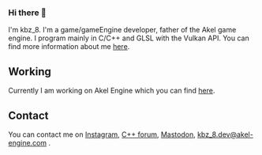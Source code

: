 ### Hi there 👋
I'm kbz_8. I'm a game/gameEngine developer, father of the Akel game engine. I program mainly in C/C++ and GLSL with the Vulkan API.
You can find more information about me [here](https://solo.to/kbz_8).

## Working
Currently I am working on Akel Engine which you can find [here](https://github.com/SpinWaves/Akel).

## Contact
You can contact me on [Instagram](https://www.instagram.com/kbz_8.dev/), [C++ forum](https://www.cplusplus.com/user/kbz8/), [Mastodon](https://mastodon.social/@kbz_8), kbz_8.dev@akel-engine.com .


<!--
**Kbz-8/Kbz-8** is a ✨ _special_ ✨ repository because its `README.md` (this file) appears on your GitHub profile.

Here are some ideas to get you started:

- 🔭 I’m currently working on ...
- 🌱 I’m currently learning ...
- 👯 I’m looking to collaborate on ...
- 🤔 I’m looking for help with ...
- 💬 Ask me about ...
- 📫 How to reach me: ...
- 😄 Pronouns: ...
- ⚡ Fun fact: ...
-->
